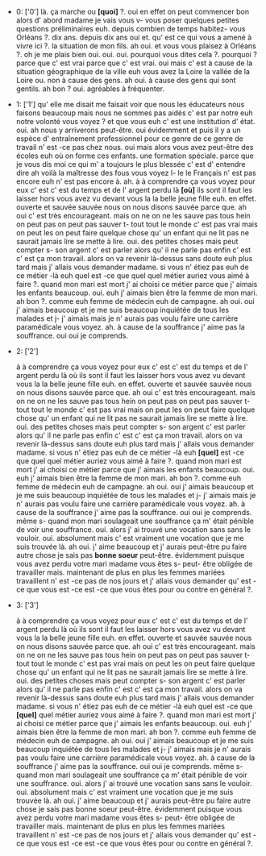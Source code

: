  * 0: ['0']
	là.
	 ça marche ou **[quoi]** ?.
	 oui en effet on peut commencer bon alors d' abord madame je vais vous v- vous poser quelques petites questions préliminaires euh.
	 depuis combien de temps habitez- vous Orléans ?.
	 dix ans.
	 depuis dix ans oui et.
	 qu' est ce qui vous a amené à vivre ici ?.
	 la situation de mon fils.
	 ah oui.
	 et vous vous plaisez à Orléans ?.
	 oh je me plais bien oui.
	 oui.
	 oui.
	 pourquoi vous dites cela ?.
	 pourquoi ? parce que c' est vrai parce que c' est vrai.
	 oui mais c' est à cause de la situation géographique de la ville euh vous avez la Loire la vallée de la Loire ou.
	 non à cause des gens.
	 ah oui.
	 à cause des gens qui sont gentils.
	 ah bon ? oui.
	 agréables à fréquenter.
	
 * 1: ['1']
	qu' elle me disait me faisait voir que nous les éducateurs nous faisons beaucoup mais nous ne sommes pas aidés c' est par notre euh notre volonté vous voyez ? et que vous euh c' est une institution d' état.
	 oui.
	 ah nous y arriverons peut-être.
	 oui évidemment et puis il y a un espèce d' entraînement professionnel pour ce genre de ce genre de travail n' est -ce pas chez nous.
	 oui mais alors vous avez peut-être des écoles euh où on forme ces enfants.
	 une formation spéciale.
	 parce que je vous dis moi ce qui m' a toujours le plus blessée c' est d' entendre dire ah voilà la maîtresse des fous vous voyez l- le le Français n' est pas encore euh n' est pas encore à.
	 ah.
	 à à comprendre ça vous voyez pour eux c' est c' est du temps et de l' argent perdu là **[où]** ils sont il faut les laisser hors vous avez vu devant vous la la belle jeune fille euh.
	 en effet.
	 ouverte et sauvée sauvée nous on nous disons sauvée parce que.
	 ah oui c' est très encourageant.
	 mais on ne on ne les sauve pas tous hein on peut pas on peut pas sauver t- tout tout le monde c' est pas vrai mais on peut les on peut faire quelque chose qu' un enfant qui ne lit pas ne saurait jamais lire se mette à lire.
	 oui.
	 des petites choses mais peut compter s- son argent c' est parler alors qu' il ne parle pas enfin c' est c' est ça mon travail.
	 alors on va revenir là-dessus sans doute euh plus tard mais j' allais vous demander madame.
	 si vous n' étiez pas euh de ce métier -là euh quel est -ce que quel quel métier auriez vous aimé à faire ?.
	 quand mon mari est mort j' ai choisi ce métier parce que j' aimais les enfants beaucoup.
	 oui.
	 euh j' aimais bien être la femme de mon mari.
	 ah bon ?.
	 comme euh femme de médecin euh de campagne.
	 ah oui.
	 oui j' aimais beaucoup et je me suis beaucoup inquiétée de tous les malades et j- j' aimais mais je n' aurais pas voulu faire une carrière paramédicale vous voyez.
	 ah.
	 à cause de la souffrance j' aime pas la souffrance.
	 oui oui je comprends.
	
 * 2: ['2']
	
	 à à comprendre ça vous voyez pour eux c' est c' est du temps et de l' argent perdu là où ils sont il faut les laisser hors vous avez vu devant vous la la belle jeune fille euh.
	 en effet.
	 ouverte et sauvée sauvée nous on nous disons sauvée parce que.
	 ah oui c' est très encourageant.
	 mais on ne on ne les sauve pas tous hein on peut pas on peut pas sauver t- tout tout le monde c' est pas vrai mais on peut les on peut faire quelque chose qu' un enfant qui ne lit pas ne saurait jamais lire se mette à lire.
	 oui.
	 des petites choses mais peut compter s- son argent c' est parler alors qu' il ne parle pas enfin c' est c' est ça mon travail.
	 alors on va revenir là-dessus sans doute euh plus tard mais j' allais vous demander madame.
	 si vous n' étiez pas euh de ce métier -là euh **[quel]** est -ce que quel quel métier auriez vous aimé à faire ?.
	 quand mon mari est mort j' ai choisi ce métier parce que j' aimais les enfants beaucoup.
	 oui.
	 euh j' aimais bien être la femme de mon mari.
	 ah bon ?.
	 comme euh femme de médecin euh de campagne.
	 ah oui.
	 oui j' aimais beaucoup et je me suis beaucoup inquiétée de tous les malades et j- j' aimais mais je n' aurais pas voulu faire une carrière paramédicale vous voyez.
	 ah.
	 à cause de la souffrance j' aime pas la souffrance.
	 oui oui je comprends.
	 même s- quand mon mari soulageait une souffrance ça m' était pénible de voir une souffrance.
	 oui.
	 alors j' ai trouvé une vocation sans sans le vouloir.
	 oui.
	 absolument mais c' est vraiment une vocation que je me suis trouvée là.
	 ah oui.
	 j' aime beaucoup et j' aurais peut-être pu faire autre chose je sais pas **bonne soeur** peut-être.
	 évidemment puisque vous avez perdu votre mari madame vous êtes s- peut- être obligée de travailler mais.
	 maintenant de plus en plus les femmes mariées travaillent n' est -ce pas de nos jours et j' allais vous demander qu' est -ce que vous est -ce est -ce que vous êtes pour ou contre en général ?.
	
 * 3: ['3']
	
	 à à comprendre ça vous voyez pour eux c' est c' est du temps et de l' argent perdu là où ils sont il faut les laisser hors vous avez vu devant vous la la belle jeune fille euh.
	 en effet.
	 ouverte et sauvée sauvée nous on nous disons sauvée parce que.
	 ah oui c' est très encourageant.
	 mais on ne on ne les sauve pas tous hein on peut pas on peut pas sauver t- tout tout le monde c' est pas vrai mais on peut les on peut faire quelque chose qu' un enfant qui ne lit pas ne saurait jamais lire se mette à lire.
	 oui.
	 des petites choses mais peut compter s- son argent c' est parler alors qu' il ne parle pas enfin c' est c' est ça mon travail.
	 alors on va revenir là-dessus sans doute euh plus tard mais j' allais vous demander madame.
	 si vous n' étiez pas euh de ce métier -là euh quel est -ce que **[quel]** quel métier auriez vous aimé à faire ?.
	 quand mon mari est mort j' ai choisi ce métier parce que j' aimais les enfants beaucoup.
	 oui.
	 euh j' aimais bien être la femme de mon mari.
	 ah bon ?.
	 comme euh femme de médecin euh de campagne.
	 ah oui.
	 oui j' aimais beaucoup et je me suis beaucoup inquiétée de tous les malades et j- j' aimais mais je n' aurais pas voulu faire une carrière paramédicale vous voyez.
	 ah.
	 à cause de la souffrance j' aime pas la souffrance.
	 oui oui je comprends.
	 même s- quand mon mari soulageait une souffrance ça m' était pénible de voir une souffrance.
	 oui.
	 alors j' ai trouvé une vocation sans sans le vouloir.
	 oui.
	 absolument mais c' est vraiment une vocation que je me suis trouvée là.
	 ah oui.
	 j' aime beaucoup et j' aurais peut-être pu faire autre chose je sais pas bonne soeur peut-être.
	 évidemment puisque vous avez perdu votre mari madame vous êtes s- peut- être obligée de travailler mais.
	 maintenant de plus en plus les femmes mariées travaillent n' est -ce pas de nos jours et j' allais vous demander qu' est -ce que vous est -ce est -ce que vous êtes pour ou contre en général ?.
	
